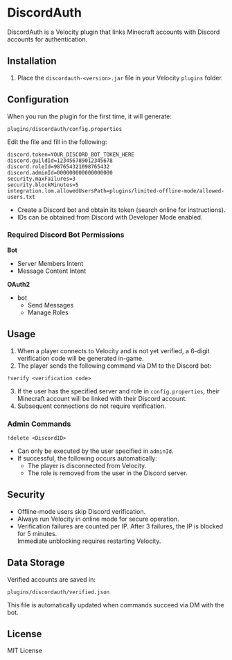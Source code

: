 # DiscordAuth
DiscordAuth is a Velocity plugin that links Minecraft accounts with Discord accounts for authentication.

## Installation
1. Place the `discordauth-<version>.jar` file in your Velocity `plugins` folder.

## Configuration
When you run the plugin for the first time, it will generate:

`plugins/discordauth/config.properties`

Edit the file and fill in the following:
```properties
discord.token=YOUR_DISCORD_BOT_TOKEN_HERE
discord.guildId=123456789012345678
discord.roleId=987654321098765432
discord.adminId=000000000000000000
security.maxFailures=3
security.blockMinutes=5
integration.lom.allowedUsersPath=plugins/limited-offline-mode/allowed-users.txt
```
- Create a Discord bot and obtain its token (search online for instructions).  
- IDs can be obtained from Discord with Developer Mode enabled.

### Required Discord Bot Permissions
**Bot**
- Server Members Intent
- Message Content Intent

**OAuth2**
- bot
  - Send Messages
  - Manage Roles

## Usage
1. When a player connects to Velocity and is not yet verified, a 6-digit verification code will be generated in-game.
2. The player sends the following command via DM to the Discord bot:

`!verify <verification code>`

3. If the user has the specified server and role in `config.properties`, their Minecraft account will be linked with their Discord account.  
4. Subsequent connections do not require verification.

### Admin Commands
`!delete <DiscordID>`

- Can only be executed by the user specified in `adminId`.
- If successful, the following occurs automatically:
  - The player is disconnected from Velocity.
  - The role is removed from the user in the Discord server.

## Security
- Offline-mode users skip Discord verification.  
- Always run Velocity in online mode for secure operation.  
- Verification failures are counted per IP. After 3 failures, the IP is blocked for 5 minutes.  
  Immediate unblocking requires restarting Velocity.

## Data Storage
Verified accounts are saved in:

`plugins/discordauth/verified.json`

This file is automatically updated when commands succeed via DM with the bot.

## License
MIT License
